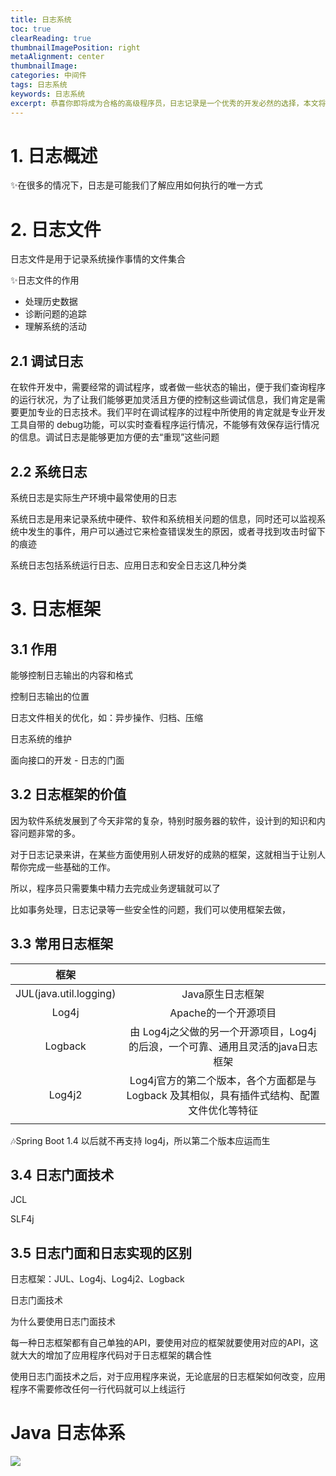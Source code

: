 ```yaml
---
title: 日志系统
toc: true
clearReading: true
thumbnailImagePosition: right
metaAlignment: center
thumbnailImage:
categories: 中间件
tags: 日志系统
keywords: 日志系统
excerpt: 恭喜你即将成为合格的高级程序员，日志记录是一个优秀的开发必然的选择，本文将简要的阐述 Java 环境中日志系统的那些事
---
```

# 1. 日志概述

:sparkles:在很多的情况下，日志是可能我们了解应用如何执行的唯一方式



# 2. 日志文件

日志文件是用于记录系统操作事情的文件集合

:sparkles:日志文件的作用

- 处理历史数据
- 诊断问题的追踪
- 理解系统的活动

## 2.1 调试日志

在软件开发中，需要经常的调试程序，或者做一些状态的输出，便于我们查询程序的运行状况，为了让我们能够更加灵活且方便的控制这些调试信息，我们肯定是需要更加专业的日志技术。我们平时在调试程序的过程中所使用的肯定就是专业开发工具自带的 debug功能，可以实时查看程序运行情况，不能够有效保存运行情况的信息。调试日志是能够更加方便的去“重现”这些问题

## 2.2 系统日志

系统日志是实际生产环境中最常使用的日志

系统日志是用来记录系统中硬件、软件和系统相关问题的信息，同时还可以监视系统中发生的事件，用户可以通过它来检查错误发生的原因，或者寻找到攻击时留下的痕迹

系统日志包括系统运行日志、应用日志和安全日志这几种分类



# 3. 日志框架

## 3.1 作用

能够控制日志输出的内容和格式

控制日志输出的位置

日志文件相关的优化，如：异步操作、归档、压缩

日志系统的维护

面向接口的开发 - 日志的门面

## 3.2 日志框架的价值

因为软件系统发展到了今天非常的复杂，特别时服务器的软件，设计到的知识和内容问题非常的多。

对于日志记录来讲，在某些方面使用别人研发好的成熟的框架，这就相当于让别人帮你完成一些基础的工作。

所以，程序员只需要集中精力去完成业务逻辑就可以了

比如事务处理，日志记录等一些安全性的问题，我们可以使用框架去做，



## 3.3 常用日志框架

|          框架          |                                                              |
| :--------------------: | :----------------------------------------------------------: |
| JUL(java.util.logging) |                       Java原生日志框架                       |
|         Log4j          |                     Apache的一个开源项目                     |
|        Logback         | 由 Log4j之父做的另一个开源项目，Log4j的后浪，一个可靠、通用且灵活的java日志框架 |
|         Log4j2         | Log4j官方的第二个版本，各个方面都是与 Logback 及其相似，具有插件式结构、配置文件优化等特征 |
|                        |                                                              |

:notes:Spring Boot 1.4 以后就不再支持 log4j，所以第二个版本应运而生



## 3.4 日志门面技术

JCL

SLF4j



## 3.5 日志门面和日志实现的区别

日志框架：JUL、Log4j、Log4j2、Logback

日志门面技术

为什么要使用日志门面技术

每一种日志框架都有自己单独的API，要使用对应的框架就要使用对应的API，这就大大的增加了应用程序代码对于日志框架的耦合性

使用日志门面技术之后，对于应用程序来说，无论底层的日志框架如何改变，应用程序不需要修改任何一行代码就可以上线运行


# Java 日志体系

![](https://gitee.com/mingchaohu/blog-image/raw/master/image/image-20210926222321974.png)

